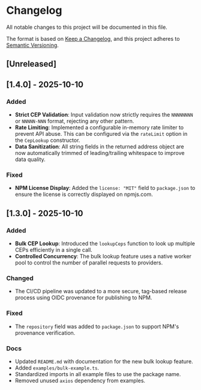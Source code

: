 # Changelog

All notable changes to this project will be documented in this file.

The format is based on [Keep a Changelog](https://keepachangelog.com/en/1.0.0/),
and this project adheres to [Semantic Versioning](https://semver.org/spec/v2.0.0.html).

## [Unreleased]

## [1.4.0] - 2025-10-10

### Added
- **Strict CEP Validation**: Input validation now strictly requires the `NNNNNNNN` or `NNNNN-NNN` format, rejecting any other pattern.
- **Rate Limiting**: Implemented a configurable in-memory rate limiter to prevent API abuse. This can be configured via the `rateLimit` option in the `CepLookup` constructor.
- **Data Sanitization**: All string fields in the returned address object are now automatically trimmed of leading/trailing whitespace to improve data quality.

### Fixed
- **NPM License Display**: Added the `license: "MIT"` field to `package.json` to ensure the license is correctly displayed on npmjs.com.

## [1.3.0] - 2025-10-10

### Added
- **Bulk CEP Lookup**: Introduced the `lookupCeps` function to look up multiple CEPs efficiently in a single call.
- **Controlled Concurrency**: The bulk lookup feature uses a native worker pool to control the number of parallel requests to providers.

### Changed
- The CI/CD pipeline was updated to a more secure, tag-based release process using OIDC provenance for publishing to NPM.

### Fixed
- The `repository` field was added to `package.json` to support NPM's provenance verification.

### Docs
- Updated `README.md` with documentation for the new bulk lookup feature.
- Added `examples/bulk-example.ts`.
- Standardized imports in all example files to use the package name.
- Removed unused `axios` dependency from examples.
